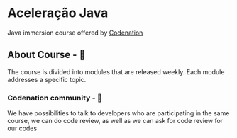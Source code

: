 # Aceleração Java

Java immersion course offered by [Codenation](https://www.codenation.dev/)

## About Course -   :rocket:

The course is divided into modules that are released weekly. Each module addresses a specific topic.

### Codenation community -   :loudspeaker:

We have possibilities to talk to developers who are participating in the same course, we can do code review, as well as we can ask for code review for our codes

